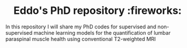 <h1 align="center"> Eddo's PhD repository :fireworks: </h1>

In this repository I will share my PhD codes for supervised and non-supervised machine learning models for the quantification of lumbar paraspinal muscle health using conventional T2-weighted MRI

<p align="center">
    <source media="(prefers-color-scheme: dark)" srcset="https://github.com/Eddowesselink/PhD/blob/main/assets/image_github_readme.jpg" height="320" width="320"/>
</p>

